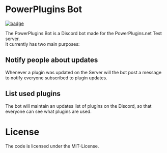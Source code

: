 [badge]: https://img.shields.io/badge/Join_our-Discord-7289DA?style=plastic&logo=discord&logoColor=white
[invite]: https://discord.gg/psPECvY

# PowerPlugins Bot
[![badge]][invite]

The PowerPlugins Bot is a Discord bot made for the PowerPlugins.net Test server.  
It currently has two main purposes:

## Notify people about updates
Whenever a plugin was updated on the Server will the bot post a message to notify everyone subscribed to plugin updates.

## List used plugins
The bot will maintain an updates list of plugins on the Discord, so that everyone can see what plugins are used.

# License
The code is licensed under the MIT-License.